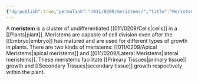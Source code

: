 ```yaml
---
{"dg-publish":true,"permalink":"/011/0209/meristems/","title":"Meristems","tags":["BIOL412"],"created":"2024-09-26T15:21:11.000-07:00","updated":"2025-01-22T00:43:42.706-08:00"}
---
```


A **meristem** is a cluster of undifferentiated [[011/0209/Cells\|cells]] in a [[Plants\|plant]]. Meristems are capable of cell division even after the [[Embryo\|embryo]] has matured and are used for different types of growth in plants. There are two kinds of meristems: [[011/0209/Apical Meristems\|apical meristems]] and [[011/0209/Lateral Meristems\|lateral meristems]]. These meristems facilitate [[Primary Tissues\|primary tissue]] growth and [[Secondary Tissues\|secondary tissue]] growth respectively within the plant.
